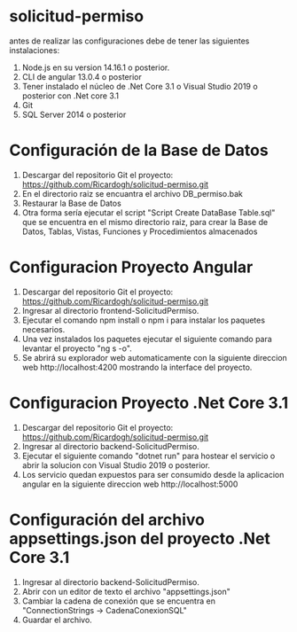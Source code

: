 # solicitud-permiso
antes de realizar las configuraciones debe de tener las siguientes instalaciones:
1. Node.js en su version 14.16.1 o posterior.
2. CLI de angular 13.0.4 o posterior
3. Tener instalado el núcleo de .Net Core 3.1 o Visual Studio 2019 o posterior con .Net core 3.1
4. Git
5. SQL Server 2014 o posterior

# Configuración de la Base de Datos
1. Descargar del repositorio Git el proyecto: https://github.com/Ricardogh/solicitud-permiso.git 
2. En el directorio raiz se encuantra el archivo DB_permiso.bak
3. Restaurar la Base de Datos
4. Otra forma sería ejecutar el script "Script Create DataBase Table.sql" que se encuentra en el mismo directorio raiz, para crear la Base de Datos, Tablas, Vistas, Funciones y Procedimientos almacenados

# Configuracion Proyecto Angular
1. Descargar del repositorio Git el proyecto: https://github.com/Ricardogh/solicitud-permiso.git 
2. Ingresar al directorio frontend-SolicitudPermiso.
3. Ejecutar el comando npm install o npm i para instalar los paquetes necesarios.
4. Una vez instalados los paquetes ejecutar el siguiente comando para levantar el proyecto "ng s -o".
5. Se abrirá su explorador web automaticamente con la siguiente direccion web http://localhost:4200 mostrando la interface del proyecto.

# Configuracion Proyecto .Net Core 3.1
1. Descargar del repositorio Git el proyecto: https://github.com/Ricardogh/solicitud-permiso.git 
2. Ingresar al directorio backend-SolicitudPermiso.
3. Ejecutar el siguiente comando "dotnet run" para hostear el servicio o abrir la solucion con Visual Studio 2019 o posterior.
4. Los servicio quedan expuestos para ser consumido desde la aplicacion angular en la siguiente direccion web http://localhost:5000

# Configuración del archivo appsettings.json del proyecto .Net Core 3.1
1. Ingresar al directorio backend-SolicitudPermiso.
2. Abrir con un editor de texto el archivo "appsettings.json"
3. Cambiar la cadena de conexión que se encuentra en "ConnectionStrings -> CadenaConexionSQL"
4. Guardar el archivo.
